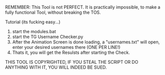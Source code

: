 REMEMBER: This Tool is not PERFECT. It is practically impossible, to make a fully functional Tool, without breaking the TOS.

Tutorial (its fucking easy...)
1. start the modules.bat
2. start the TG Username Checker.py
3. After the Animation Screen is done loading, a "usernames.txt" will open, enter your desired usernames there (ONE PER LINE!)
4. Thats it, you will get the Resulsts after starting the Check.


THIS TOOL IS COPYRIGHTED, IF YOU STEAL THE SCRIPT OR DO ANYTHING WITH IT, YOU WILL INDEED BE SUED.
